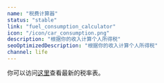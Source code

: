 ```yaml
---
name: "税费计算器"
status: "stable"
link: "fuel_consumption_calculator"
icon: "/icon/car_consumption.png"
description: "根据你的收入计算个人所得税"
seoOptimizedDescription: "根据你的收入计算个人所得税"
channel: life
---
```


你可以访问[这里](https://baike.baidu.com/item/%E4%B8%AA%E4%BA%BA%E6%89%80%E5%BE%97%E7%A8%8E%E7%A8%8E%E7%8E%87%E8%A1%A8/2552067)查看最新的税率表。
